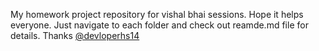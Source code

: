 My homework project repository for vishal bhai sessions. Hope it helps everyone.
Just navigate to each folder and check out reamde.md file for details.
Thanks
[@devloperhs14](https://linktr.ee/devloper_hs)

